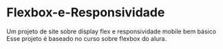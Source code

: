 # Flexbox-e-Responsividade
Um projeto de site sobre display flex e responsividade mobile bem básico
Esse projeto é baseado no curso sobre flexbox do alura.

